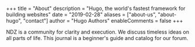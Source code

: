 +++
title = "About"
description = "Hugo, the world's fastest framework for building websites"
date = "2019-02-28"
aliases = ["about-us", "about-hugo", "contact"]
author = "Hugo Authors"
enableComments = false
+++

NDZ is a community for clarity and execution. We discuss timeless ideas on all parts of life. This journal is a beginner's guide and catalog for our forum.
